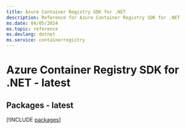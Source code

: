 ```yaml
---
title: Azure Container Registry SDK for .NET
description: Reference for Azure Container Registry SDK for .NET
ms.date: 04/05/2024
ms.topic: reference
ms.devlang: dotnet
ms.service: containerregistry
---
```

# Azure Container Registry SDK for .NET - latest
## Packages - latest
[!INCLUDE [packages](container-registry-index.md)]